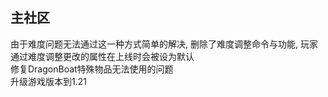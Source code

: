 ## 主社区
由于难度问题无法通过这一种方式简单的解决, 删除了难度调整命令与功能, 玩家通过难度调整更改的属性在上线时会被设为默认  
修复DragonBoat特殊物品无法使用的问题  
升级游戏版本到1.21  
